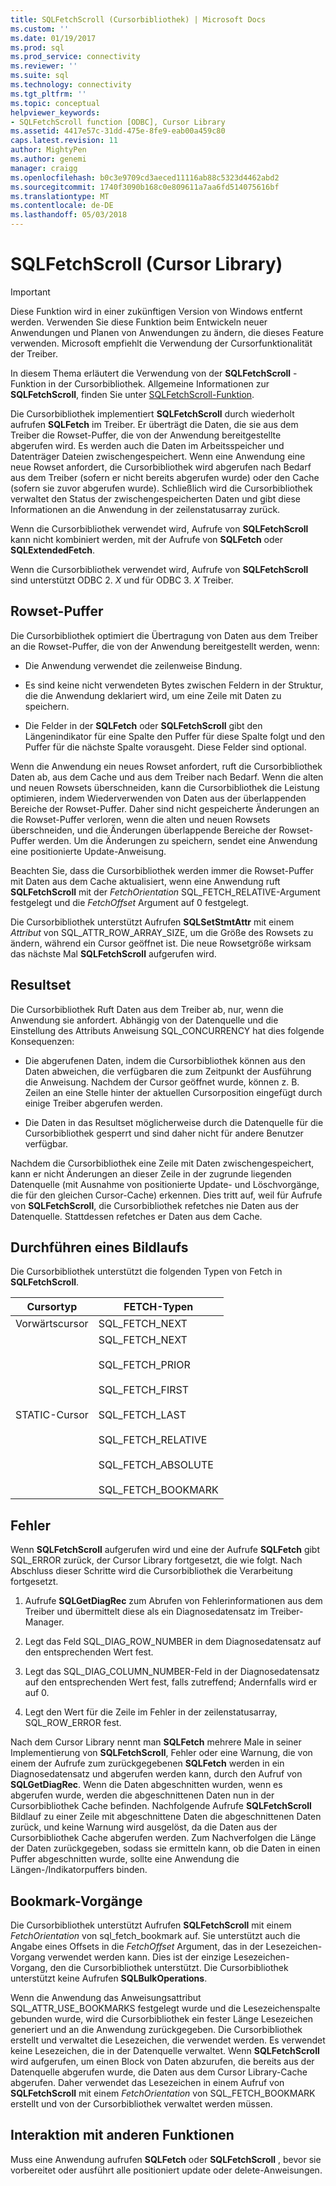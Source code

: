 ```yaml
---
title: SQLFetchScroll (Cursorbibliothek) | Microsoft Docs
ms.custom: ''
ms.date: 01/19/2017
ms.prod: sql
ms.prod_service: connectivity
ms.reviewer: ''
ms.suite: sql
ms.technology: connectivity
ms.tgt_pltfrm: ''
ms.topic: conceptual
helpviewer_keywords:
- SQLFetchScroll function [ODBC], Cursor Library
ms.assetid: 4417e57c-31dd-475e-8fe9-eab00a459c80
caps.latest.revision: 11
author: MightyPen
ms.author: genemi
manager: craigg
ms.openlocfilehash: b0c3e9709cd3aeced11116ab88c5323d4462abd2
ms.sourcegitcommit: 1740f3090b168c0e809611a7aa6fd514075616bf
ms.translationtype: MT
ms.contentlocale: de-DE
ms.lasthandoff: 05/03/2018
---
```

# <a name="sqlfetchscroll-cursor-library"></a>SQLFetchScroll (Cursor Library)
> [!IMPORTANT]  
>  Diese Funktion wird in einer zukünftigen Version von Windows entfernt werden. Verwenden Sie diese Funktion beim Entwickeln neuer Anwendungen und Planen von Anwendungen zu ändern, die dieses Feature verwenden. Microsoft empfiehlt die Verwendung der Cursorfunktionalität der Treiber.  
  
 In diesem Thema erläutert die Verwendung von der **SQLFetchScroll** -Funktion in der Cursorbibliothek. Allgemeine Informationen zur **SQLFetchScroll**, finden Sie unter [SQLFetchScroll-Funktion](../../../odbc/reference/syntax/sqlfetchscroll-function.md).  
  
 Die Cursorbibliothek implementiert **SQLFetchScroll** durch wiederholt aufrufen **SQLFetch** im Treiber. Er überträgt die Daten, die sie aus dem Treiber die Rowset-Puffer, die von der Anwendung bereitgestellte abgerufen wird. Es werden auch die Daten im Arbeitsspeicher und Datenträger Dateien zwischengespeichert. Wenn eine Anwendung eine neue Rowset anfordert, die Cursorbibliothek wird abgerufen nach Bedarf aus dem Treiber (sofern er nicht bereits abgerufen wurde) oder den Cache (sofern sie zuvor abgerufen wurde). Schließlich wird die Cursorbibliothek verwaltet den Status der zwischengespeicherten Daten und gibt diese Informationen an die Anwendung in der zeilenstatusarray zurück.  
  
 Wenn die Cursorbibliothek verwendet wird, Aufrufe von **SQLFetchScroll** kann nicht kombiniert werden, mit der Aufrufe von **SQLFetch** oder **SQLExtendedFetch**.  
  
 Wenn die Cursorbibliothek verwendet wird, Aufrufe von **SQLFetchScroll** sind unterstützt ODBC 2. *X* und für ODBC 3. *X* Treiber.  
  
## <a name="rowset-buffers"></a>Rowset-Puffer  
 Die Cursorbibliothek optimiert die Übertragung von Daten aus dem Treiber an die Rowset-Puffer, die von der Anwendung bereitgestellt werden, wenn:  
  
-   Die Anwendung verwendet die zeilenweise Bindung.  
  
-   Es sind keine nicht verwendeten Bytes zwischen Feldern in der Struktur, die die Anwendung deklariert wird, um eine Zeile mit Daten zu speichern.  
  
-   Die Felder in der **SQLFetch** oder **SQLFetchScroll** gibt den Längenindikator für eine Spalte den Puffer für diese Spalte folgt und den Puffer für die nächste Spalte vorausgeht. Diese Felder sind optional.  
  
 Wenn die Anwendung ein neues Rowset anfordert, ruft die Cursorbibliothek Daten ab, aus dem Cache und aus dem Treiber nach Bedarf. Wenn die alten und neuen Rowsets überschneiden, kann die Cursorbibliothek die Leistung optimieren, indem Wiederverwenden von Daten aus der überlappenden Bereiche der Rowset-Puffer. Daher sind nicht gespeicherte Änderungen an die Rowset-Puffer verloren, wenn die alten und neuen Rowsets überschneiden, und die Änderungen überlappende Bereiche der Rowset-Puffer werden. Um die Änderungen zu speichern, sendet eine Anwendung eine positionierte Update-Anweisung.  
  
 Beachten Sie, dass die Cursorbibliothek werden immer die Rowset-Puffer mit Daten aus dem Cache aktualisiert, wenn eine Anwendung ruft **SQLFetchScroll** mit der *FetchOrientation* SQL_FETCH_RELATIVE-Argument festgelegt und die *FetchOffset* Argument auf 0 festgelegt.  
  
 Die Cursorbibliothek unterstützt Aufrufen **SQLSetStmtAttr** mit einem *Attribut* von SQL_ATTR_ROW_ARRAY_SIZE, um die Größe des Rowsets zu ändern, während ein Cursor geöffnet ist. Die neue Rowsetgröße wirksam das nächste Mal **SQLFetchScroll** aufgerufen wird.  
  
## <a name="result-set-membership"></a>Resultset  
 Die Cursorbibliothek Ruft Daten aus dem Treiber ab, nur, wenn die Anwendung sie anfordert. Abhängig von der Datenquelle und die Einstellung des Attributs Anweisung SQL_CONCURRENCY hat dies folgende Konsequenzen:  
  
-   Die abgerufenen Daten, indem die Cursorbibliothek können aus den Daten abweichen, die verfügbaren die zum Zeitpunkt der Ausführung die Anweisung. Nachdem der Cursor geöffnet wurde, können z. B. Zeilen an eine Stelle hinter der aktuellen Cursorposition eingefügt durch einige Treiber abgerufen werden.  
  
-   Die Daten in das Resultset möglicherweise durch die Datenquelle für die Cursorbibliothek gesperrt und sind daher nicht für andere Benutzer verfügbar.  
  
 Nachdem die Cursorbibliothek eine Zeile mit Daten zwischengespeichert, kann er nicht Änderungen an dieser Zeile in der zugrunde liegenden Datenquelle (mit Ausnahme von positionierte Update- und Löschvorgänge, die für den gleichen Cursor-Cache) erkennen. Dies tritt auf, weil für Aufrufe von **SQLFetchScroll**, die Cursorbibliothek refetches nie Daten aus der Datenquelle. Stattdessen refetches er Daten aus dem Cache.  
  
## <a name="scrolling"></a>Durchführen eines Bildlaufs  
 Die Cursorbibliothek unterstützt die folgenden Typen von Fetch in **SQLFetchScroll**.  
  
|Cursortyp|FETCH-Typen|  
|-----------------|-----------------|  
|Vorwärtscursor|SQL_FETCH_NEXT|  
|STATIC-Cursor|SQL_FETCH_NEXT<br /><br /> SQL_FETCH_PRIOR<br /><br /> SQL_FETCH_FIRST<br /><br /> SQL_FETCH_LAST<br /><br /> SQL_FETCH_RELATIVE<br /><br /> SQL_FETCH_ABSOLUTE<br /><br /> SQL_FETCH_BOOKMARK|  
  
## <a name="errors"></a>Fehler  
 Wenn **SQLFetchScroll** aufgerufen wird und eine der Aufrufe **SQLFetch** gibt SQL_ERROR zurück, der Cursor Library fortgesetzt, die wie folgt. Nach Abschluss dieser Schritte wird die Cursorbibliothek die Verarbeitung fortgesetzt.  
  
1.  Aufrufe **SQLGetDiagRec** zum Abrufen von Fehlerinformationen aus dem Treiber und übermittelt diese als ein Diagnosedatensatz im Treiber-Manager.  
  
2.  Legt das Feld SQL_DIAG_ROW_NUMBER in dem Diagnosedatensatz auf den entsprechenden Wert fest.  
  
3.  Legt das SQL_DIAG_COLUMN_NUMBER-Feld in der Diagnosedatensatz auf den entsprechenden Wert fest, falls zutreffend; Andernfalls wird er auf 0.  
  
4.  Legt den Wert für die Zeile im Fehler in der zeilenstatusarray, SQL_ROW_ERROR fest.  
  
 Nach dem Cursor Library nennt man **SQLFetch** mehrere Male in seiner Implementierung von **SQLFetchScroll**, Fehler oder eine Warnung, die von einem der Aufrufe zum zurückgegebenen **SQLFetch** werden in ein Diagnosedatensatz und abgerufen werden kann, durch den Aufruf von **SQLGetDiagRec**. Wenn die Daten abgeschnitten wurden, wenn es abgerufen wurde, werden die abgeschnittenen Daten nun in der Cursorbibliothek Cache befinden. Nachfolgende Aufrufe **SQLFetchScroll** Bildlauf zu einer Zeile mit abgeschnittene Daten die abgeschnittenen Daten zurück, und keine Warnung wird ausgelöst, da die Daten aus der Cursorbibliothek Cache abgerufen werden. Zum Nachverfolgen die Länge der Daten zurückgegeben, sodass sie ermitteln kann, ob die Daten in einen Puffer abgeschnitten wurde, sollte eine Anwendung die Längen-/Indikatorpuffers binden.  
  
## <a name="bookmark-operations"></a>Bookmark-Vorgänge  
 Die Cursorbibliothek unterstützt Aufrufen **SQLFetchScroll** mit einem *FetchOrientation* von sql_fetch_bookmark auf. Sie unterstützt auch die Angabe eines Offsets in die *FetchOffset* Argument, das in der Lesezeichen-Vorgang verwendet werden kann. Dies ist der einzige Lesezeichen-Vorgang, den die Cursorbibliothek unterstützt. Die Cursorbibliothek unterstützt keine Aufrufen **SQLBulkOperations**.  
  
 Wenn die Anwendung das Anweisungsattribut SQL_ATTR_USE_BOOKMARKS festgelegt wurde und die Lesezeichenspalte gebunden wurde, wird die Cursorbibliothek ein fester Länge Lesezeichen generiert und an die Anwendung zurückgegeben. Die Cursorbibliothek erstellt und verwaltet die Lesezeichen, die verwendet werden. Es verwendet keine Lesezeichen, die in der Datenquelle verwaltet. Wenn **SQLFetchScroll** wird aufgerufen, um einen Block von Daten abzurufen, die bereits aus der Datenquelle abgerufen wurde, die Daten aus dem Cursor Library-Cache abgerufen. Daher verwendet das Lesezeichen in einem Aufruf von **SQLFetchScroll** mit einem *FetchOrientation* von SQL_FETCH_BOOKMARK erstellt und von der Cursorbibliothek verwaltet werden müssen.  
  
## <a name="interaction-with-other-functions"></a>Interaktion mit anderen Funktionen  
 Muss eine Anwendung aufrufen **SQLFetch** oder **SQLFetchScroll** , bevor sie vorbereitet oder ausführt alle positioniert update oder delete-Anweisungen.
